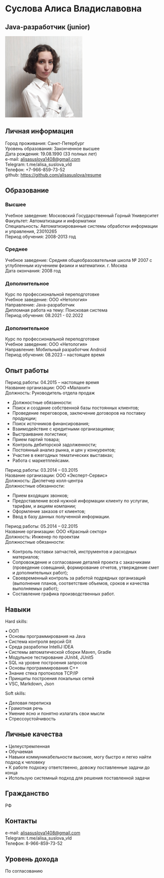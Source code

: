 # Суслова Алиса Владиславовна
## Java-разработчик (junior)

![Alt text](https://github.com/alisasuslova/resume/blob/main/%D0%A4%D0%BE%D1%82%D0%BE-250.png?raw=true)


## Личная информация

Город проживания: Санкт-Петербург<br>
Уровень образования: Законченное высшее<br>
Дата рождения: 19.08.1990 (33 полных лет)<br>
e-mail: alisasuslova1408@gmail.com<br>
Telegram: t.me/alisa_suslova_vld<br>
Телефон: +7-966-859-73-52<br>
github: https://github.com/alisasuslova/resume <br>

## Образование
### Высшее
Учебное заведение:	Московский Государственный Горный Университет<br>
Факультет:	Автоматизации и информатики<br>
Специальность:	Автоматизированные системы обработки информации и управления, 23010265<br>
Период обучения:	2008-2013 год<br>

### Среднее	
Учебное заведение:	Средняя общеобразовательная школа № 2007 с углубленным изучением физики и математики. г. Москва<br>
Дата окончания:	2008 год<br>


### Дополнительное	
Курс по профессиональной переподготовке<br>
Учебное заведение:	ООО «Нетология»<br>
Направление:	Java-разработчик<br>
Дипломная работа на тему:	Поисковая система<br>
Период обучения:	08.2021 - 02.2022<br>

### Дополнительное
Курс по профессиональной переподготовке<br>
Учебное заведение:	ООО «Нетология»<br>
Направление:	Мобильный разработчик Android<br>
Период обучения:	08.2023 – настоящее время<br>

## Опыт работы

Период работы:	04.2015 – настоящее время<br>
Название организации:	ООО «Малахит»<br>
Должность:	Руководитель отдела продаж<br>
- Должностные обязанности:<br>
- Поиск и создание собственной базы постоянных клиентов;
- Проведение переговоров, заключение договоров на поставку продукции;<br>
- Поиск источников финансирования;<br>
- Взаимодействие с кредитными организациями;<br>
- Выстраивание логистики;<br>
- Прием партий товара;<br>
- Контроль дебиторской задолженности;<br>
- Постоянный анализ рынка, и цен у конкурентов;<br>
- Участие в ежегодных тематических выставках;<br>
- Работа с маркетплейсами.<br>

Период работы:	03.2014 – 03.2015<br>
Название организации:	ООО «Эксперт-Сервис»<br>
Должность:	Диспетчер колл-центра<br>
Должностные обязанности:<br>
- Прием входящих звонков;
- Предоставление всей нужной информации клиенту по услугам, тарифам, и акциям компании;
- Оформление заказов от клиентов;
- Ввод в базу данных полученной информации.

Период работы:	05.2014 – 02.2015<br>
Название организации:	ООО «Красный сектор»<br>
Должность:	Инженер по проектам<br>
Должностные обязанности:<br>
- Контроль поставки запчастей, инструментов и расходных материалов;
- Сопровождение и согласование деталей проекта с заказчиками (проведение совещаний, формирование отчетов, утверждение смет и дополнительных работ);
- Своевременный контроль за работой подрядных организаций (выполнение планов, соответствие объемов, сроков и качества выполняемых работ);
- Составление графика производственных работ.

## Навыки

Hard skills:

•	ООП<br>
•	Основы программирования на Java<br>
•	Система контроля версий Git<br>
•	Среда разработки IntelliJ IDEA<br>
•	Системы автоматической сборки Maven, Gradle<br>
•	Модульное тестирование JUnit4, JUnit5<br>
•	SQL на уровне построения запросов<br>
•	Основы программирования С++<br>
•	Знание стека протоколов TCP/IP<br>
•	Принципы построения локальных сетей<br>
•	VSC, Markdown, Json<br>

Soft skills:

•	Деловая переписка<br>
•	Грамотная речь<br>
•	Умение ясно и понятно излагать свои мысли<br>
•	Стрессоустойчивость<br>

## Личные качества

•	Целеустремленная<br>
•	Обучаемая<br>
•	Навыки коммуникабельности высокие, могу быстро и легко найти подход к человеку<br>
•	К работе подхожу ответственно, довожу поставленные задачи до конца<br>
•	Использую системный подход для решения поставленной задачи<br>

## Гражданство
РФ

## Контакты
e-mail:	alisasuslova1408@gmail.com<br>
Telegram:	t.me/alisa_suslova_vld<br>
Телефон:	8-966-859-73-52<br>
	
## Уровень дохода
По согласованию
